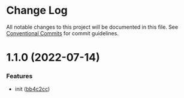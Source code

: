# Change Log

All notable changes to this project will be documented in this file.
See [Conventional Commits](https://conventionalcommits.org) for commit guidelines.

# 1.1.0 (2022-07-14)


### Features

* init ([bb4c2cc](https://github.com/alibaba/lowcode-engine/commit/bb4c2cc0622cfcce94689f4b747d80e52c697c48))
